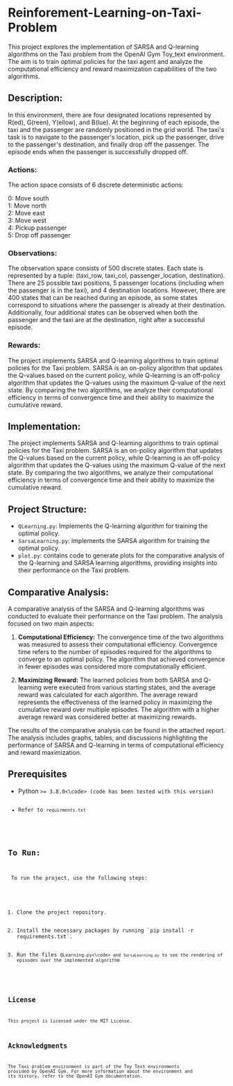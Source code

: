 # Reinforement-Learning-on-Taxi-Problem
<p> 
  This project explores the implementation of SARSA and Q-learning algorithms on the Taxi problem from the OpenAI Gym Toy_text environment. The aim is to train optimal policies for the taxi agent and analyze the computational efficiency and reward maximization capabilities of the two algorithms.
</p>

## Description: 
<p>
  In this environment, there are four designated locations represented by R(ed), G(reen), Y(ellow), and B(lue). At the beginning of each episode, the taxi and the passenger are randomly positioned in the grid world. The taxi's task is to navigate to the passenger's location, pick up the passenger, drive to the passenger's destination, and finally drop off the passenger. The episode ends when the passenger is successfully dropped off.
</p>

### Actions:
<p>
  The action space consists of 6 discrete deterministic actions:
  </p>

0: Move south <br />
1: Move north <br />
2: Move east  <br />
3: Move west <br />
4: Pickup passenger <br />
5: Drop off passenger

### Observations:
<p>
The observation space consists of 500 discrete states. Each state is represented by a tuple: (taxi_row, taxi_col, passenger_location, destination). There are 25 possible taxi positions, 5 passenger locations (including when the passenger is in the taxi), and 4 destination locations. However, there are 400 states that can be reached during an episode, as some states correspond to situations where the passenger is already at their destination. Additionally, four additional states can be observed when both the passenger and the taxi are at the destination, right after a successful episode. </p>

### Rewards:
<p>
  The project implements SARSA and Q-learning algorithms to train optimal policies for the Taxi problem. SARSA is an on-policy algorithm that updates the Q-values based on the current policy, while Q-learning is an off-policy algorithm that updates the Q-values using the maximum Q-value of the next state. By comparing the two algorithms, we analyze their computational efficiency in terms of convergence time and their ability to maximize the cumulative reward. </p>

## Implementation:
<p> The project implements SARSA and Q-learning algorithms to train optimal policies for the Taxi problem. SARSA is an on-policy algorithm that updates the Q-values based on the current policy, while Q-learning is an off-policy algorithm that updates the Q-values using the maximum Q-value of the next state. By comparing the two algorithms, we analyze their computational efficiency in terms of convergence time and their ability to maximize the cumulative reward. <p/>

## Project Structure:
- `QLearning.py`: Implements the Q-learning algorithm for training the optimal policy.
- `SarsaLearning.py`: Implements the SARSA algorithm for training the optimal policy. 
- `plot.py`: contains code to generate plots for the comparative analysis of the Q-learning and SARSA learning algorithms, providing insights into their performance on the Taxi problem. 

## Comparative Analysis: 
<p> A comparative analysis of the SARSA and Q-learning algorithms was conducted to evaluate their performance on the Taxi problem. The analysis focused on two main aspects: </p>

1. **Computational Efficiency:** The convergence time of the two algorithms was measured to assess their computational efficiency. Convergence time refers to the number of episodes required for the algorithms to converge to an optimal policy. The algorithm that achieved convergence in fewer episodes was considered more computationally efficient.<br/>

2. **Maximizing Reward:** The learned policies from both SARSA and Q-learning were executed from various starting states, and the average reward was calculated for each algorithm. The average reward represents the effectiveness of the learned policy in maximizing the cumulative reward over multiple episodes. The algorithm with a higher average reward was considered better at maximizing rewards.
<p>The results of the comparative analysis can be found in the attached report. The analysis includes graphs, tables, and discussions highlighting the performance of SARSA and Q-learning in terms of computational efficiency and reward maximization. <p/>

## Prerequisites
<ul>
<li> Python <code>>= 3.8.0<\code> (code has been tested with this version) </li>
  <li>Refer to <code>requirments.txt</code> </li>
</ul>

## To Run:
<p> To run the project, use the following steps: </p>
<ol>
   <li>Clone the project repository. </li> 
   <li>Install the necessary packages by running `pip install -r requirements.txt`. </li>
  <li>Run the files <code>QLearning.py<\code> and <code>SarsaLearning.py</code> to see the rendering of episodes over the implemented algorithm </li> 
  </ol>

## License
This project is licensed under the MIT License. 

## Acknowledgments
The Taxi problem environment is part of the Toy Text environments provided by OpenAI Gym. For more information about the environment and its history, refer to the OpenAI Gym documentation.
